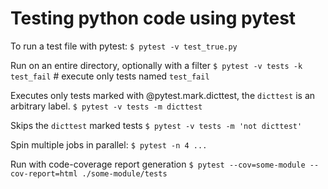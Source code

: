 # Testing python code using pytest

To run a test file with pytest:
`$ pytest -v test_true.py`

Run on an entire directory, optionally with a filter
`$ pytest -v tests -k test_fail`    # execute only tests named `test_fail`

Executes only tests marked with @pytest.mark.dicttest, the `dicttest` is an arbitrary label.
`$ pytest -v tests -m dicttest`

Skips the `dicttest` marked tests
`$ pytest -v tests -m 'not dicttest'`

Spin multiple jobs in parallel:
`$ pytest -n 4 ...`


Run with code-coverage report generation
`$ pytest --cov=some-module --cov-report=html ./some-module/tests`
